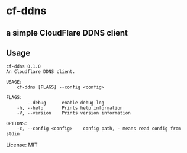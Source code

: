 # cf-ddns

## a simple CloudFlare DDNS client

## Usage

```
cf-ddns 0.1.0
An Cloudflare DDNS client.

USAGE:
    cf-ddns [FLAGS] --config <config>

FLAGS:
        --debug      enable debug log
    -h, --help       Prints help information
    -V, --version    Prints version information

OPTIONS:
    -c, --config <config>    config path, - means read config from stdin
```

License: MIT
